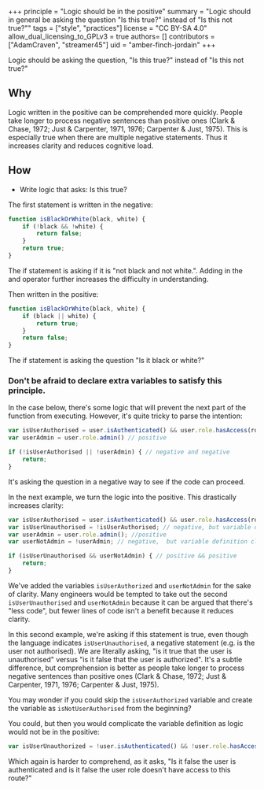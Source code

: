 +++
principle = "Logic should be in the positive"
summary = "Logic should in general be asking the question \"Is this true?\" instead of \"Is this not true?\""
tags = ["style", "practices"]
license = "CC BY-SA 4.0"
allow_dual_licensing_to_GPLv3 = true
authors= []
contributors = ["AdamCraven", "streamer45"]
uid = "amber-finch-jordain"
+++


Logic should be asking the question, "Is this true?" instead of "Is this not true?"

## Why

Logic written in the positive can be comprehended more quickly. People take longer to process negative sentences than positive ones (Clark & Chase, 1972; Just & Carpenter, 1971, 1976; Carpenter & Just, 1975). This is especially true when there are multiple negative statements.  Thus it increases clarity and reduces cognitive load.


## How

- Write logic that asks: Is this true?


The first statement is written in the negative:

```js
function isBlackOrWhite(black, white) {
    if (!black && !white) {
        return false;
    }
    return true;
}
```
The if statement is asking if it is "not black and not white.". Adding in the and operator further increases the difficulty in understanding.

Then written in the positive:

```js
function isBlackOrWhite(black, white) {
    if (black || white) {
        return true;
    }
    return false;
}
```

The if statement is asking the question "Is it black or white?"

### Don't be afraid to declare extra variables to satisfy this principle.


In the case below, there's some logic that will prevent the next part of the function from executing. However, it's quite tricky to parse the intention:

```js
var isUserAuthorised = user.isAuthenticated() && user.role.hasAccess(route) // positive
var userAdmin = user.role.admin() // positive

if (!isUserAuthorised || !userAdmin) { // negative and negative
    return;
}

```

It's asking the question in a negative way to see if the code can proceed.

In the next example, we turn the logic into the positive. This drastically increases clarity:

```js
var isUserAuthorised = user.isAuthenticated() && user.role.hasAccess(route); // positive
var isUserUnauthorised = !isUserAuthorised; // negative, but variable definition clarifies
var userAdmin = user.role.admin(); //positive
var userNotAdmin = !userAdmin; // negative,  but variable definition clarifies

if (isUserUnauthorised && userNotAdmin) { // positive && positive
    return;
}

```

We've added the variables `isUserAuthorized` and `userNotAdmin` for the sake of clarity. Many engineers would be tempted to take out the second `isUserUnauthorised` and `userNotAdmin` because it can be argued that there's "less code", but fewer lines of code isn't a benefit because it reduces clarity.

In this second example, we're asking if this statement is true, even though the language indicates `isUserUnauthorised`, a negative statement (e.g. is the user not authorised). We are literally asking, "is it true that the user is unauthorised" versus "is it false that the user is authorized". It's a subtle difference, but comprehension is better as people take longer to process negative sentences than positive ones (Clark & Chase, 1972; Just & Carpenter, 1971, 1976; Carpenter & Just, 1975).

You may wonder if you could skip the `isUserAuthorized` variable and create the variable as `isNotUserAuthorised` from the beginning?

You could, but then you would complicate the variable definition as logic would not be in the positive:

```js
var isUserUnauthorized = !user.isAuthenticated() && !user.role.hasAccess(route); // negative and negative
```

Which again is harder to comprehend, as it asks, "Is it false the user is authenticated and is it false the user role doesn't have access to this route?"

